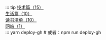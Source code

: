 
::: tip
[技术篇（15）](/skill/)<br/>
[生活篇（10）](/exist/)<br/>
[读书清单（10）](/readList/)<br/>
[网站（1）](/website/)<br/>
:::
yarn deploy-gh # 或者：npm run deploy-gh    